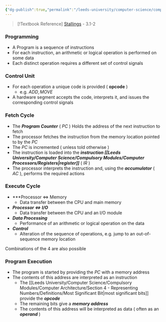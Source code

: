 ```yaml
---
{"dg-publish":true,"permalink":"/leeds-university/computer-science/compulsory-modules/computer-architecture/section-5-the-instruction-cycle/section-5-the-instruction-cycle/"}
---
```


>[!Textbook Reference]
> [Stallings](https://leeds.primo.exlibrisgroup.com/permalink/44LEE_INST/13rlbcs/alma991012536539705181) - 3.1-2
### Programming
- A Program is a sequence of instructions
- For each instruction, an arithmetic or logical operation is performed on some data
- Each distinct operation requires a different set of control signals
### Control Unit
- For each operation a unique code is provided ( **opcode** )
	- e.g. $ADD, MOVE$
- A hardware segment accepts the code, interprets it, and issues the corresponding control signals
### Fetch Cycle
- The ***Program Counter*** ( *PC* ) Holds the address of the next instruction to fetch
- The processor fetches the instruction from the memory location pointed to by the *PC*
- The *PC* is incremented ( unless told otherwise )
- The instruction is loaded into the ***instruction [[Leeds University/Computer Science/Compulsory Modules/Computer Processors/Registers\|register]]*** ( *IR* )
- The processor interprets the instruction and, using the 
  ***accumulator*** ( *AC* ), performs the required actions
### Execute Cycle
- ***Processor $\Longleftrightarrow$ Memory
	- Data transfer between the CPU and main memory
- ***Processor $\Longleftrightarrow$ I/O***
	- Data transfer between the CPU and an I/O module
- ***Data Processing***
	- Performance of an arithmetic or logical operation on the data
- ***Control***
	- Alteration of the sequence of operations,
	  e.g. jump to an out-of-sequence memory location

Combinations of the 4 are also possible
### Program Execution
- The program is started by providing the *PC* with a memory address
- The contents of this address are interpreted as an instruction
	- The [[Leeds University/Computer Science/Compulsory Modules/Computer Architecture/Section 4 - Representing Numbers/Definitions/Most Significant Bit\|most significant bits]] provide the ***opcode***
	- The remaining bits give a ***memory address***
	- The contents of this address will be interpreted as data 
	  ( often as an ***operand*** )

